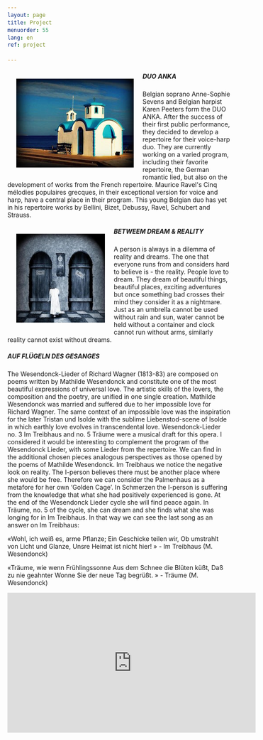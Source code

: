 ```yaml
---
layout: page
title: Project
menuorder: 55
lang: en
ref: project

---
```

<img style="float: left; padding: 20px" src="/assets/eglise.jpg"> 

##### DUO ANKA 

Belgian soprano Anne-Sophie Sevens and Belgian harpist Karen Peeters form the DUO ANKA. After the success of their first public performance, they decided to develop a repertoire for their voice-harp duo. They are currently working on a varied program, including their favorite repertoire, the German romantic lied, but also on the development of works from the French repertoire.
Maurice Ravel's Cinq mélodies populaires grecques, in their exceptional version for voice and harp, have a central place in their program. This young Belgian duo has yet in his repertoire works by Bellini, Bizet, Debussy, Ravel, Schubert and Strauss. 

<img style="float: left; padding: 20px" src="/assets/dream.jpg"> 

##### BETWEEM DREAM & REALITY 

A person is always in a dilemma of reality and dreams. The one that everyone runs from and considers hard to believe is - the reality. People love to dream. They dream of beautiful things, beautiful places, exciting adventures but once something bad crosses their mind they consider it as a nightmare. 
Just as an umbrella cannot be used without rain and sun, water cannot be held without a container and clock cannot run without arms, similarly reality cannot exist without dreams. 

##### AUF FLÜGELN DES GESANGES

The Wesendonck-Lieder of Richard Wagner (1813-83) are composed on poems written by Mathilde Wesendonck and constitute one of the most beautiful expressions of universal love. The artistic skills of the lovers, the composition and the poetry, are unified in one single creation. Mathilde Wesendonck was married and suffered due to her impossible love for Richard Wagner. The same context of an impossible love was the inspiration for the later Tristan und Isolde with the sublime Liebenstod-scene of Isolde in which earthly love evolves in transcendental love. Wesendonck-Lieder no. 3 Im Treibhaus and no. 5 Träume were a musical draft for this opera. I considered it would be interesting to complement the program of the Wesendonck Lieder, with some Lieder from the repertoire. We can find in the additional chosen pieces analogous perspectives as those opened by the poems of Mathilde Wesendonck. Im Treibhaus we notice the negative look on reality. The I-person believes there must be another place where she would be free. Therefore we can consider the Palmenhaus as a metafore for her own ‘Golden Cage’. In Schmerzen the I-person is suffering from the knowledge that what she had positively experienced is gone. At the end of the Wesendonck Lieder cycle she will find peace again. In Träume, no. 5 of the cycle, she can dream and she finds what she was longing for in Im Treibhaus. In that way we can see the last song as an answer on Im Treibhaus:

«Wohl, ich weiß es, arme Pflanze; Ein Geschicke teilen wir, Ob umstrahlt von Licht und Glanze, Unsre Heimat ist nicht hier! » - Im Treibhaus (M. Wesendonck)

«Träume, wie wenn Frühlingssonne Aus dem Schnee die Blüten küßt, Daß zu nie geahnter Wonne Sie der neue Tag begrüßt. » - Träume (M. Wesendonck)

<iframe width="560" height="315" src="https://www.youtube.com/embed/0LKgizd9ac4?rel=0" frameborder="0" allowfullscreen></iframe>


